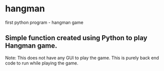 # hangman
first python program - hangman game
## Simple function created using Python to play Hangman game. 
Note: This does not have any GUI to play the game. 
This is purely back end code to run while playing the game.
